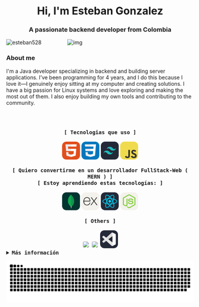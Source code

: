 <h1 align="center">Hi, I'm Esteban Gonzalez</h1>
<h3 align="center">A passionate backend developer from Colombia</h3>

<img src="https://i.pinimg.com/originals/78/db/1c/78db1c4ab362ac38592cf91e614388ca.gif" alt="img" align="right" width="340px">
<p align="left"> <img src="https://komarev.com/ghpvc/?username=esteban528&label=Profile%20views&color=0e75b6&style=flat" alt="esteban528" /> </p>
<h3>About me</h3>
<p align="left">
I'm a Java developer specializing in backend and building server applications. I’ve been programming for 4 years, and I do this because I love it—I genuinely enjoy sitting at my computer and creating solutions. I have a big passion for Linux systems and love exploring and making the most out of them. I also enjoy building my own tools and contributing to the community.
</p>
<!--tecnologias-->

<br> <br>
<div align="center">
   <samp><b>[ Tecnologias que uso ]</b></samp>
   <div align="center">
     <br>
     <img src="https://github.com/tandpfun/skill-icons/blob/main/icons/HTML.svg" width="48" title="HTML">
     <img src="https://github.com/tandpfun/skill-icons/blob/main/icons/CSS.svg" width="48" title="CSS">   
     <img src="https://github.com/tandpfun/skill-icons/blob/main/icons/TailwindCSS-Dark.svg" width="48" title="TailWindCss">   
     <img src="https://github.com/tandpfun/skill-icons/blob/main/icons/JavaScript.svg" width="48"  title="Javascript"> 

   </div> 
</div>

<br>

<div align="center">
   <samp><b>[ Quiero convertirme en un desarrollador FullStack-Web ( MERN ) ]</b></samp>
     <br>
   <samp><b>[ Estoy aprendiendo estas tecnologías: ]</b></samp>

   <div align="center">
     <br>
     <img src="https://github.com/tandpfun/skill-icons/blob/main/icons/MongoDB.svg" width="48" title="MongoDB">
     <img src="https://github.com/tandpfun/skill-icons/blob/main/icons/ExpressJS-Light.svg" width="48" title="ExpressJS">
     <img src="https://github.com/tandpfun/skill-icons/blob/main/icons/React-Dark.svg" width="48" title="React">
     <img src="https://github.com/tandpfun/skill-icons/blob/main/icons/NodeJS-Light.svg" width="48" title="NodeJS">
   </div> 
</div>

<br>

<div align="center">
   <samp><b>[ Others ]</b></samp>
   <div align="center">
     <br>
       <image width="48"style="background-color: #fff; border-radius: 5px; padding:2px;" src="https://upload.wikimedia.org/wikipedia/commons/thumb/f/f1/Icons8_flat_linux.svg/1200px-Icons8_flat_linux.svg.png">
      <image width="48" style="background-color: #fff; border-radius: 5px; padding:2px;" src="https://static-00.iconduck.com/assets.00/apps-neovim-icon-1024x1024-cvzervfu.png">
<img src="https://github.com/tandpfun/skill-icons/blob/main/icons/VSCode-Dark.svg" width="48" title="Vscode">   
   </div> 
</div>

<details>
<summary><samp><b>Más información</b></samp></summary>

<h2></h2><br>

<!-- Contact Me -->
<p align="center">
  <samp>  
    Correo electronico [<a href="mailto:jmarloncin07@gmail.com">e-mail</a>]
  </samp>
</p>

<div align="center">
  <img width="49%" height="195px" src="https://github-readme-stats.vercel.app/api?username=jMarlonDev&show_icons=true&count_private=true&hide_border=true&title_color=02D9F7FF&icon_color=02D9F7FF&text_color=c9d1d9&bg_color=0d1117" alt="jMarlonDev github stats" />

  <img width="41%" height="195px" src="https://github-readme-stats.vercel.app/api/top-langs/?username=jMarlonDev&layout=compact&hide_border=true&title_color=02D9F7FF&text_color=02D9F7FF&bg_color=0d1117" />
</div>

</details>
</div>

<div align="center">
  
![](https://github.com/Platane/snk/raw/output/github-contribution-grid-snake.svg?user=jMarlonDev)

</div>



